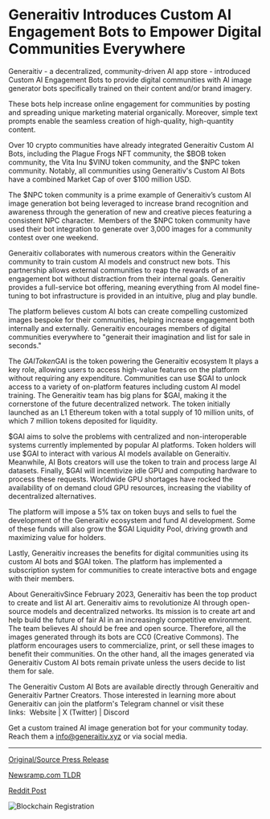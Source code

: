 # Generaitiv Introduces Custom AI Engagement Bots to Empower Digital Communities Everywhere

Generaitiv - a decentralized, community-driven AI app store - introduced Custom AI Engagement Bots to provide digital communities with AI image generator bots specifically trained on their content and/or brand imagery.

These bots help increase online engagement for communities by posting and spreading unique marketing material organically. Moreover, simple text prompts enable the seamless creation of high-quality, high-quantity content.

Over 10 crypto communities have already integrated Generaitiv Custom AI Bots, including the Plague Frogs NFT community, the $BOB token community, the Vita Inu $VINU token community, and the $NPC token community. Notably, all communities using Generaitiv's Custom AI Bots have a combined Market Cap of over $100 million USD.

The $NPC token community is a prime example of Generaitiv’s custom AI image generation bot being leveraged to increase brand recognition and awareness through the generation of new and creative pieces featuring a consistent NPC character.  Members of the $NPC token community have used their bot integration to generate over 3,000 images for a community contest over one weekend.

Generaitiv collaborates with numerous creators within the Generaitiv community to train custom AI models and construct new bots. This partnership allows external communities to reap the rewards of an engagement bot without distraction from their internal goals. Generaitiv provides a full-service bot offering, meaning everything from AI model fine-tuning to bot infrastructure is provided in an intuitive, plug and play bundle.

The platform believes custom AI bots can create compelling customized images bespoke for their communities, helping increase engagement both internally and externally. Generaitiv encourages members of digital communities everywhere to "generait their imagination and list for sale in seconds."

The $GAI Token$GAI is the token powering the Generaitiv ecosystem It plays a key role, allowing users to access high-value features on the platform without requiring any expenditure. Communities can use $GAI to unlock access to a variety of on-platform features including custom AI model training. The Generaitiv team has big plans for $GAI, making it the cornerstone of the future decentralized network. The token initially launched as an L1 Ethereum token with a total supply of 10 million units, of which 7 million tokens deposited for liquidity.

$GAI aims to solve the problems with centralized and non-interoperable systems currently implemented by popular AI platforms. Token holders will use $GAI to interact with various AI models available on Generaitiv. Meanwhile, AI Bots creators will use the token to train and process large AI datasets. Finally, $GAI will incentivize idle GPU and computing hardware to process these requests. Worldwide GPU shortages have rocked the availability of on demand cloud GPU resources, increasing the viability of decentralized alternatives.

The platform will impose a 5% tax on token buys and sells to fuel the development of the Generaitiv ecosystem and fund AI development. Some of these funds will also grow the $GAI Liquidity Pool, driving growth and maximizing value for holders.

Lastly, Generaitiv increases the benefits for digital communities using its custom AI bots and $GAI token. The platform has implemented a subscription system for communities to create interactive bots and engage with their members.

About GeneraitivSince February 2023, Generaitiv has been the top product to create and list AI art. Generaitiv aims to revolutionize AI through open-source models and decentralized networks. Its mission is to create art and help build the future of fair AI in an increasingly competitive environment. The team believes AI should be free and open source. Therefore, all the images generated through its bots are CC0 (Creative Commons). The platform encourages users to commercialize, print, or sell these images to benefit their communities. On the other hand, all the images generated via Generaitiv Custom AI bots remain private unless the users decide to list them for sale.

The Generaitiv Custom AI Bots are available directly through Generaitiv and Generaitiv Partner Creators. Those interested in learning more about Generaitiv can join the platform's Telegram channel or visit these links:  Website | X (Twitter) | Discord

Get a custom trained AI image generation bot for your community today. Reach them a info@generaitiv.xyz or via social media. 

---

[Original/Source Press Release](https://blockchainwire.io/press-release/generaitiv-introduces-custom-ai-engagement-bots-to-empower-digital-communities-everywhere)
                    

[Newsramp.com TLDR](None) 



[Reddit Post](https://www.reddit.com/r/CryptoNewsInfo/comments/1avds8f/generaitiv_introduces_custom_ai_engagement_bots/) 



![Blockchain Registration](https://cdn.newsramp.app/blockchainwire/qrcode/242/11/chipNqmF.webp)